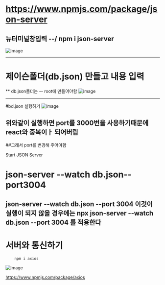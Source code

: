 
# https://www.npmjs.com/package/json-server  
## 뉴터미널창입력 --/ npm i json-server
![image](https://github.com/hani10004/react_basic/assets/129706997/4f2c3c3f-aab1-4b73-bdcc-67648fc3acff)

---------------------

# 제이슨폴더(db.json) 만들고 내용 입력
** db.json폴더는 -- root에 만들어야함
![image](https://github.com/hani10004/react_basic/assets/129706997/9ecfbfd0-06b2-4525-80a0-09208c9f39c0)

---------------------

#bd.json 실행하기
![image](https://github.com/hani10004/react_basic/assets/129706997/261b3558-b965-483e-977c-5e64bfd1712c)
## 위와같이 실행하면 port를 3000번을 사용하기때문에 react와 중복이ㅏ 되어버림 
##그래서 port를 변경해 주어야함 
    
Start JSON Server

# json-server --watch db.json--port3004

json-server --watch db.json --port 3004
이것이 실행이 되지 않을 경우에는 
npx json-server --watch db.json --port 3004
를 적용한다
---------------------


# 서버와 통신하기 
        npm i axios
![image](https://github.com/hani10004/react_basic/assets/129706997/159aeea0-0e76-40d5-97a8-b8b42f3c7ee0)

https://www.npmjs.com/package/axios
